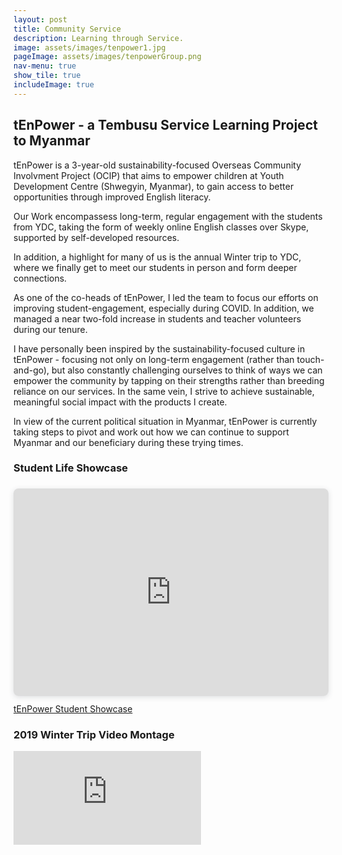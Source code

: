 ```yaml
---
layout: post
title: Community Service
description: Learning through Service. 
image: assets/images/tenpower1.jpg
pageImage: assets/images/tenpowerGroup.png
nav-menu: true
show_tile: true
includeImage: true
---
```



## tEnPower - a Tembusu Service Learning Project to Myanmar

tEnPower is a 3-year-old sustainability-focused Overseas Community Involvment Project (OCIP) that aims to empower children at Youth Development Centre (Shwegyin, Myanmar), to gain access to better opportunities through improved English literacy. 

Our Work encompassess long-term, regular engagement with the students from YDC, taking the form of weekly online English classes over Skype, supported by self-developed resources.

In addition, a highlight for many of us is the annual Winter trip to YDC, where we finally get to meet our students in person and form deeper connections.

As one of the co-heads of tEnPower, I led the team to focus our efforts on improving student-engagement, especially during COVID. In addition, we managed a near two-fold increase in students and teacher volunteers during our tenure. 

I have personally been inspired by the sustainability-focused culture in tEnPower - focusing not only on long-term engagement (rather than touch-and-go), but also constantly challenging ourselves to think of ways we can empower the community by tapping on their strengths rather than breeding reliance on our services. In the same vein, I strive to achieve sustainable, meaningful social impact with the products I create.

In view of the current political situation in Myanmar, tEnPower is currently taking steps to pivot and work out how we can continue to support Myanmar and our beneficiary during these trying times.

### Student Life Showcase
<div style="position: relative; width: 100%; height: 0; padding-top: 56.2500%;
 padding-bottom: 48px; box-shadow: 0 2px 8px 0 rgba(63,69,81,0.16); margin-top: 1.6em; margin-bottom: 0.9em; overflow: hidden;
 border-radius: 8px; will-change: transform;">
  <iframe loading="lazy" style="position: absolute; width: 100%; height: 100%; top: 0; left: 0; border: none; padding: 0;margin: 0;"
    src="https://www.canva.com/design/DAECDFkJlNw/UFB3gSL5GNXJ2v2EY11D4Q/view?embed">
  </iframe>
</div>
<a href="https://www.canva.com/design/DAECDFkJlNw/UFB3gSL5GNXJ2v2EY11D4Q/view">tEnPower Student Showcase</a>


### 2019 Winter Trip Video Montage
<div class="responsive-google-slides">
    <iframe src="https://www.youtube.com/embed/JmfYajD2rZk" title="YouTube video player" frameborder="0" allow="accelerometer; autoplay; clipboard-write; encrypted-media; gyroscope; picture-in-picture" allowfullscreen></iframe>
</div>